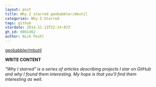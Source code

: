 ```yaml
---
layout: post
title: Why I starred geobabbler/mbutil
categories: Why-I-Starred
tags: github
stardate: 2014-11-13T22:14:07Z
gh_id: 6061462
author: Nick Peihl
---
```


[geobabbler/mbutil](https://github.com/geobabbler/mbutil)

**WRITE CONTENT**

*"Why I starred" is a series of articles describing projects I star on GitHub and why I found them interesting. My hope is that you'll find them interesting as well.*

